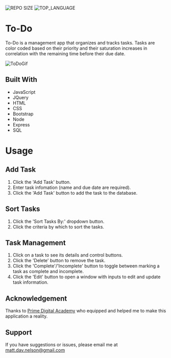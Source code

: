 ![REPO SIZE](https://img.shields.io/github/repo-size/scottbromander/the_marketplace.svg?style=flat-square)
![TOP_LANGUAGE](https://img.shields.io/github/languages/top/scottbromander/the_marketplace.svg?style=flat-square)

To-Do
======
To-Do is a management app that organizes and tracks tasks. Tasks are color coded based on their priority and their saturation increases in correlation with the remaining time before their due date.

![ToDoGif](https://user-images.githubusercontent.com/98720000/169928048-250669be-8be7-4b70-bfb8-4d82e5724f50.gif)

## Built With

- JavaScript
- JQuery
- HTML
- CSS
- Bootstrap
- Node
- Express
- SQL

Usage
===========

Add Task
------------
1. Click the 'Add Task' button.
2. Enter task infomation (name and due date are required).
3. Click the 'Add Task' button to add the task to the database.

Sort Tasks
------------
1. Click the 'Sort Tasks By:' dropdown button.
2. Click the criteria by which to sort the tasks.

Task Management
------------
1. Click on a task to see its details and control buttons.
2. Click the 'Delete' button to remove the task.
3. Click the 'Complete'/'Incomplete' button to toggle between marking a task as complete and incomplete.
4. Click the 'Edit' button to open a window with inputs to edit and update task information.

## Acknowledgement
Thanks to [Prime Digital Academy](www.primeacademy.io) who equipped and helped me to make this application a reality. 

## Support
If you have suggestions or issues, please email me at matt.dav.nelson@gmail.com
